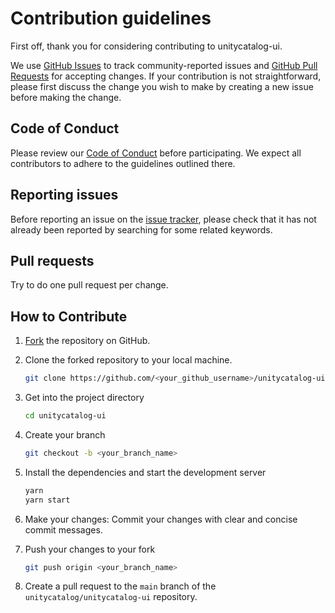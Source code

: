 # Contribution guidelines

First off, thank you for considering contributing to unitycatalog-ui.

We use [GitHub Issues](https://github.com/unitycatalog/unitycatalog-ui/issues) to track community-reported issues and [GitHub Pull Requests](https://github.com/unitycatalog/unitycatalog-ui/pulls) for accepting changes. If your contribution is not straightforward, please first discuss the change you wish to make by creating a new issue before making the change.

## Code of Conduct

Please review our [Code of Conduct](https://github.com/unitycatalog/unitycatalog/blob/main/CODE_OF_CONDUCT.md) before participating. We expect all contributors to adhere to the guidelines outlined there.

## Reporting issues

Before reporting an issue on the
[issue tracker](https://github.com/unitycatalog/unitycatalog-ui/issues),
please check that it has not already been reported by searching for some related
keywords.

## Pull requests

Try to do one pull request per change.

## How to Contribute

1. [Fork](https://github.com/unitycatalog/unitycatalog-ui/fork) the repository on GitHub.
2. Clone the forked repository to your local machine.

   ```sh
   git clone https://github.com/<your_github_username>/unitycatalog-ui.git
   ```

3. Get into the project directory

   ```sh
   cd unitycatalog-ui
   ```

4. Create your branch

   ```sh
   git checkout -b <your_branch_name>
   ```

5. Install the dependencies and start the development server

   ```sh
   yarn
   yarn start
   ```

6. Make your changes: Commit your changes with clear and concise commit messages.
7. Push your changes to your fork

   ```sh
   git push origin <your_branch_name>
   ```

8. Create a pull request to the `main` branch of the `unitycatalog/unitycatalog-ui` repository.
